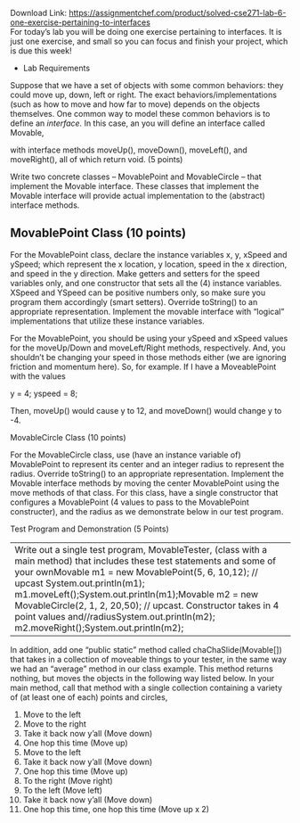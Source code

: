 Download Link: https://assignmentchef.com/product/solved-cse271-lab-6-one-exercise-pertaining-to-interfaces
<br>
For today’s lab you will be doing one exercise pertaining to interfaces.   It is just one exercise, and small so you can focus and finish your project, which is due this week!

<ul>

 <li>Lab Requirements</li>

</ul>

Suppose that we have a set of objects with some common behaviors: they could move up, down, left or right. The exact behaviors/implementations (such as how to move and how far to move) depends on the objects themselves. One common way to model these common behaviors is to define an <em>interface. </em>In this case, an you will define an interface called Movable,

with interface methods moveUp(), moveDown(), moveLeft(), and moveRight(), all of which return void. (5 points)




Write two concrete classes – MovablePoint and MovableCircle – that implement the Movable interface. These classes that implement the Movable interface will provide actual implementation to the (abstract) interface methods.

<h2>MovablePoint Class (10 points)</h2>




For the MovablePoint class, declare the instance variables x, y, xSpeed and ySpeed; which represent the x location, y location, speed in the x direction, and speed in the y direction. Make getters and setters for the speed variables only, and one constructor that sets all the (4) instance variables.  XSpeed and YSpeed can be positive numbers only, so make sure you program them accordingly (smart setters). Override toString() to an appropriate representation.  Implement the movable interface with “logical” implementations that utilize these instance variables.

For the MovablePoint, you should be using your ySpeed and xSpeed values for the moveUp/Down and moveLeft/Right methods, respectively. And, you shouldn’t be changing your speed in those methods either (we are ignoring friction and momentum here).  So, for example.  If I have a MoveablePoint with the values

y = 4;  yspeed = 8;

Then, moveUp() would cause y to 12, and moveDown() would change y to -4.

MovableCircle Class (10 points)

For the MovableCircle class, use (have an instance variable of) MovablePoint to represent its center and an integer radius to represent the radius. Override toString() to an appropriate representation.  Implement the Movable interface methods by moving the center MovablePoint using the move methods of that class. For this class, have a single constructor that configures a MovablePoint (4 values to pass to the MovablePoint constructer), and the radius as we demonstrate below in our test program.

Test Program and Demonstration (5 Points)

<table width="0">

 <tbody>

  <tr>

   <td width="765">Write out a single test program, MovableTester, (class with a main method) that includes these test statements and some of your ownMovable m1 = new MovablePoint(5, 6, 10,12);     // upcast System.out.println(m1); m1.moveLeft();System.out.println(m1);Movable m2 = new MovableCircle(2, 1, 2, 20,50); // upcast. Constructor takes in 4 point values and//radiusSystem.out.println(m2); m2.moveRight();System.out.println(m2);</td>

  </tr>

 </tbody>

</table>




In addition, add one “public static” method called chaChaSlide(Movable[]) that takes in a collection of moveable things to your tester, in the same way we had an “average” method in our class example.   This method returns nothing, but moves the objects in the following way listed below. In your main method, call that method with a single collection containing a variety of (at least one of each) points and circles,

<ol>

 <li>Move to the left</li>

 <li>Move to the right</li>

 <li>Take it back now y’all (Move down)</li>

 <li>One hop this time (Move up)</li>

 <li>Move to the left</li>

 <li>Take it back now y’all (Move down)</li>

 <li>One hop this time (Move up)</li>

 <li>To the right (Move right)</li>

 <li>To the left (Move left)</li>

 <li>Take it back now y’all (Move down)</li>

 <li>One hop this time, one hop this time (Move up x 2)</li>

</ol>

<h1></h1>